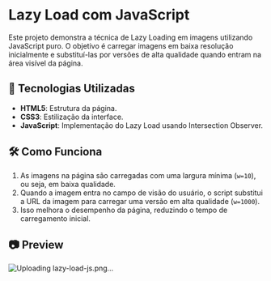 # Lazy Load com JavaScript

Este projeto demonstra a técnica de Lazy Loading em imagens utilizando JavaScript puro. O objetivo é carregar imagens em baixa resolução inicialmente e substituí-las por versões de alta qualidade quando entram na área visível da página.

## 🚀 Tecnologias Utilizadas

- **HTML5**: Estrutura da página.
- **CSS3**: Estilização da interface.
- **JavaScript**: Implementação do Lazy Load usando Intersection Observer.

## 🛠 Como Funciona

1. As imagens na página são carregadas com uma largura mínima (`w=10`), ou seja, em baixa qualidade.
2. Quando a imagem entra no campo de visão do usuário, o script substitui a URL da imagem para carregar uma versão em alta qualidade (`w=1000`).
3. Isso melhora o desempenho da página, reduzindo o tempo de carregamento inicial.


## 📷 Preview
![Uploading lazy-load-js.png…]()
